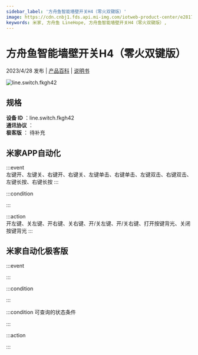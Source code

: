 ```yaml
---
sidebar_label: '方舟鱼智能墙壁开关H4（零火双键版）'
image: https://cdn.cnbj1.fds.api.mi-img.com/iotweb-product-center/e281720d51f455f3850305127b1dee24_1676614762355.png?GalaxyAccessKeyId=AKVGLQWBOVIRQ3XLEW&Expires=9223372036854775807&Signature=NP+NVmGi9Yi0kb4IHL0XOw1VAJk=
keywords: 米家, 方舟鱼 LineHope, 方舟鱼智能墙壁开关H4（零火双键版）, 
---
```

# 方舟鱼智能墙壁开关H4（零火双键版）

2023/4/28 发布 | [产品百科](https://home.mi.com/webapp/content/baike/product/index.html?model=line.switch.fkgh42/) | [说明书](https://home.mi.com/views/introduction.html?model=line.switch.fkgh42&region=cn)

![line.switch.fkgh42](https://cdn.cnbj1.fds.api.mi-img.com/iotweb-product-center/e281720d51f455f3850305127b1dee24_1676614762355.png?GalaxyAccessKeyId=AKVGLQWBOVIRQ3XLEW&Expires=9223372036854775807&Signature=NP+NVmGi9Yi0kb4IHL0XOw1VAJk=)

## 规格  
> 
**设备 ID** ：line.switch.fkgh42  
**通讯协议** ：  
**极客版**  ： 待补充 


## 米家APP自动化  

:::event  
左键开、左键关、右键开、右键关、左键单击、右键单击、左键双击、右键双击、左键长按、右键长按
:::

:::condition  

:::

:::action   
开左键、关左键、开右键、关右键、开/关左键、开/关右键、打开按键背光、关闭按键背光
:::

## 米家自动化极客版  

:::event  

:::

:::condition  

:::

:::condition 可查询的状态条件  

:::

:::action  

:::

        
